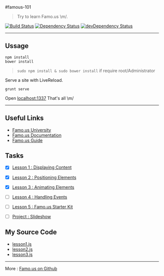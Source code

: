 #famous-101
> Try to learn Famo.us \m/.

[![Build Status](https://travis-ci.org/Phonbopit/famous-101.svg?branch=master)](https://travis-ci.org/phonbopit/famous-101) [![Dependency Status](https://david-dm.org/phonbopit/famous-101.svg)](https://david-dm.org/phonbopit/famous-101) [![devDependency Status](https://david-dm.org/phonbopit/famous-101/dev-status.svg)](https://david-dm.org/phonbopit/famous-101#info=devDependencies)

---

## Ussage

```
npm install
bower install
```

> `sudo npm install & sudo bower install` if require root/Administrator

Serve a site with LiveReload.

```
grunt serve
```

Open [localhost:1337](http://localhost:1337/) That's all \m/

---

## Useful Links

- [Famo.us University](https://famo.us/university)
- [Famo.us Documentation](https://famo.us/docs/)
- [Famo.us Guide](https://famo.us/guides/)

## Tasks

- [x] [Lesson 1 : Displaying Content](https://famo.us/university/famous-101/displaying/1/) 
- [x] [Lesson 2 : Positioning Elements](https://famo.us/university/famous-101/positioning)
- [x] [Lesson 3 : Animating Elements](https://famo.us/university/famous-101/animating/)
- [ ] [Lesson 4 : Handling Events](https://famo.us/university/famous-101/eventing/)
- [ ] [Lesson 5 : Famo.us Starter Kit](https://famo.us/university/famous-101/starter-kit/)
- [ ] [Project : Slideshow](https://famo.us/university/famous-101/slideshow/)


## My Source Code

- [lesson1.js](app/src/lesson1.js)
- [lesson2.js](app/src/lesson2.js)
- [lesson3.js](app/src/lesson3.js)

---

More : [Famo.us on Github](https://github.com/Famous/famous)